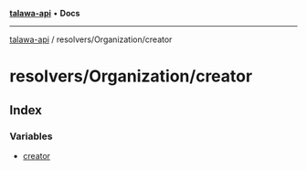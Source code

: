 [**talawa-api**](../../../README.md) • **Docs**

***

[talawa-api](../../../modules.md) / resolvers/Organization/creator

# resolvers/Organization/creator

## Index

### Variables

- [creator](variables/creator.md)
